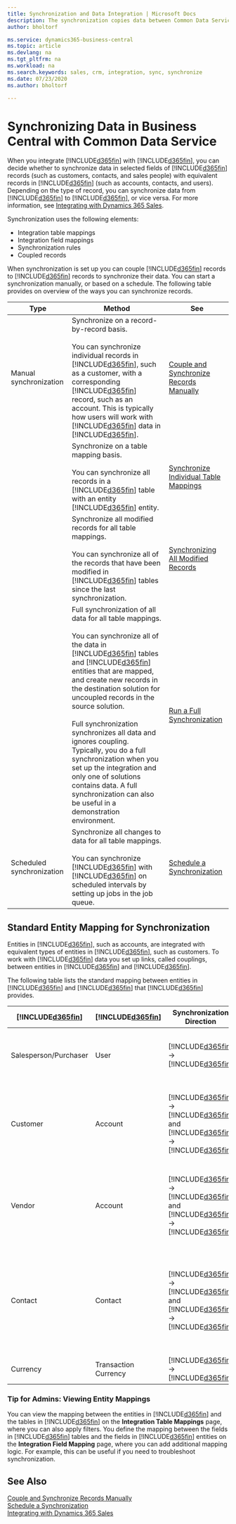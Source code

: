 ```yaml
---
title: Synchronization and Data Integration | Microsoft Docs
description: The synchronization copies data between Common Data Service entities and Business Central records, and keeps the data in both systems up-to-date.
author: bholtorf

ms.service: dynamics365-business-central
ms.topic: article
ms.devlang: na
ms.tgt_pltfrm: na
ms.workload: na
ms.search.keywords: sales, crm, integration, sync, synchronize
ms.date: 07/23/2020
ms.author: bholtorf

---
```


# Synchronizing Data in Business Central with Common Data Service

When you integrate [!INCLUDE[d365fin](includes/cds_long_md.md)] with [!INCLUDE[d365fin](includes/d365fin_md.md)], you can decide whether to synchronize data in selected fields of [!INCLUDE[d365fin](includes/d365fin_md.md)] records (such as customers, contacts, and sales people) with equivalent records in [!INCLUDE[d365fin](includes/cds_long_md.md)] (such as accounts, contacts, and users). Depending on the type of record, you can synchronize data from [!INCLUDE[d365fin](includes/cds_long_md.md)] to [!INCLUDE[d365fin](includes/d365fin_md.md)], or vice versa. For more information, see [Integrating with Dynamics 365 Sales](admin-prepare-dynamics-365-for-sales-for-integration.md).  

Synchronization uses the following elements:

* Integration table mappings
* Integration field mappings
* Synchronization rules
* Coupled records

When synchronization is set up you can couple [!INCLUDE[d365fin](includes/d365fin_md.md)] records to [!INCLUDE[d365fin](includes/cds_long_md.md)] records to synchronize their data. You can start a synchronization manually, or based on a schedule. The following table provides on overview of the ways you can synchronize records.  

|  Type  |  Method  |  See  |  
|--------|----------|-------|  
|Manual synchronization|Synchronize on a record-by-record basis.<br /><br /> You can synchronize individual records in [!INCLUDE[d365fin](includes/d365fin_md.md)], such as a customer, with a corresponding [!INCLUDE[d365fin](includes/cds_long_md.md)] record, such as an account. This is typically how users will work with [!INCLUDE[d365fin](includes/cds_long_md.md)] data in [!INCLUDE[d365fin](includes/d365fin_md.md)].|[Couple and Synchronize Records Manually](admin-manual-synchronization-of-table-mappings.md#synchronize-individual-table-mappings)|  
|  |Synchronize on a table mapping basis.<br /><br /> You can synchronize all records in a [!INCLUDE[d365fin](includes/d365fin_md.md)] table with an entity [!INCLUDE[d365fin](includes/cds_long_md.md)] entity.|[Synchronize Individual Table Mappings](admin-manual-synchronization-of-table-mappings.md#synchronize-individual-table-mappings)|  
||Synchronize all modified records for all table mappings.<br /><br /> You can synchronize all of the records that have been modified in [!INCLUDE[d365fin](includes/d365fin_md.md)] tables since the last synchronization.|[Synchronizing All Modified Records](admin-manual-synchronization-of-table-mappings.md#synchronizing-all-modified-records)|
||Full synchronization of all data for all table mappings.<br /><br /> You can synchronize all of the data in [!INCLUDE[d365fin](includes/d365fin_md.md)] tables and [!INCLUDE[d365fin](includes/cds_long_md.md)] entities that are mapped, and create new records in the destination solution for uncoupled records in the source solution.<br /><br /> Full synchronization synchronizes all data and ignores coupling. Typically, you do a full synchronization when you set up the integration and only one of solutions contains data. A full synchronization can also be useful in a demonstration environment.|[Run a Full Synchronization](admin-manual-synchronization-of-table-mappings.md#run-a-full-synchronization)|  
|Scheduled synchronization|Synchronize all changes to data for all table mappings.<br /><br /> You can synchronize [!INCLUDE[d365fin](includes/d365fin_md.md)] with [!INCLUDE[d365fin](includes/cds_long_md.md)] on scheduled intervals by setting up jobs in the job queue.|[Schedule a Synchronization](admin-scheduled-synchronization-using-the-synchronization-job-queue-entries.md)|  

## Standard Entity Mapping for Synchronization
Entities in [!INCLUDE[d365fin](includes/cds_long_md.md)], such as accounts, are integrated with equivalent types of entities in [!INCLUDE[d365fin](includes/d365fin_md.md)], such as customers. To work with [!INCLUDE[d365fin](includes/cds_long_md.md)] data you set up links, called couplings, between entities in [!INCLUDE[d365fin](includes/d365fin_md.md)] and [!INCLUDE[d365fin](includes/cds_long_md.md)].

The following table lists the standard mapping between entities in [!INCLUDE[d365fin](includes/d365fin_md.md)] and [!INCLUDE[d365fin](includes/cds_long_md.md)] that [!INCLUDE[d365fin](includes/d365fin_md.md)] provides.

| [!INCLUDE[d365fin](includes/d365fin_md.md)] | [!INCLUDE[d365fin](includes/cds_long_md.md)] | Synchronization Direction | Default Filter |
|---------------------------------------------|----------------------------------------------|---------------------------|----------------|
| Salesperson/Purchaser | User | [!INCLUDE[d365fin](includes/cds_long_md.md)] -> [!INCLUDE[d365fin](includes/d365fin_md.md)] | [!INCLUDE[d365fin](includes/cds_long_md.md)] contact filter: **Status** is **No**, **User Licensed** is **Yes**, Integration user mode is **No** |
| Customer | Account | [!INCLUDE[d365fin](includes/d365fin_md.md)] -> [!INCLUDE[d365fin](includes/cds_long_md.md)] and [!INCLUDE[d365fin](includes/cds_long_md.md)] -> [!INCLUDE[d365fin](includes/d365fin_md.md)] | [!INCLUDE[d365fin](includes/cds_long_md.md)] account filter: **Relationship Type** is **Customer** and **Status** is **Active**. [!INCLUDE[d365fin](includes/d365fin_md.md)] filter: **Blocked** is blank (Customer is not blocked). |
| Vendor | Account | [!INCLUDE[d365fin](includes/d365fin_md.md)] -> [!INCLUDE[d365fin](includes/cds_long_md.md)] and [!INCLUDE[d365fin](includes/cds_long_md.md)] -> [!INCLUDE[d365fin](includes/d365fin_md.md)] | [!INCLUDE[d365fin](includes/cds_long_md.md)] account filter: **Relationship Type** is **Vendor** and **Status** is **Active**. [!INCLUDE[d365fin](includes/d365fin_md.md)] filter: **Blocked** is blank (Vendor is not blocked). |
| Contact | Contact | [!INCLUDE[d365fin](includes/d365fin_md.md)] -> [!INCLUDE[d365fin](includes/cds_long_md.md)] and [!INCLUDE[d365fin](includes/cds_long_md.md)] -> [!INCLUDE[d365fin](includes/d365fin_md.md)] | [!INCLUDE[d365fin](includes/d365fin_md.md)] contact filter: **Type** is **Person** and the contact is assigned to a company. [!INCLUDE[d365fin](includes/cds_long_md.md)] contact filter: The contact is assigned to a company and the parent customer type is **Account** |
| Currency | Transaction Currency | [!INCLUDE[d365fin](includes/d365fin_md.md)] -> [!INCLUDE[d365fin](includes/cds_long_md.md)] |  |


### Tip for Admins: Viewing Entity Mappings
You can view the mapping between the entities in [!INCLUDE[d365fin](includes/cds_long_md.md)] and the tables in [!INCLUDE[d365fin](includes/d365fin_md.md)] on the **Integration Table Mappings** page, where you can also apply filters. You define the mapping between the fields in [!INCLUDE[d365fin](includes/d365fin_md.md)] tables and the fields in [!INCLUDE[d365fin](includes/cds_long_md.md)] entities on the **Integration Field Mapping** page, where you can add additional mapping logic. For example, this can be useful if you need to troubleshoot synchronization.

## See Also  
[Couple and Synchronize Records Manually](admin-how-to-couple-and-synchronize-records-manually.md)   
[Schedule a Synchronization](admin-scheduled-synchronization-using-the-synchronization-job-queue-entries.md)   
[Integrating with Dynamics 365 Sales](admin-prepare-dynamics-365-for-sales-for-integration.md)
